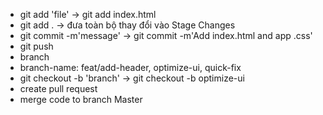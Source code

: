 - git add 'file' -> git add index.html
- git add . -> đưa toàn bộ thay đổi vào Stage Changes
- git commit -m'message' -> git commit -m'Add index.html and app .css'
- git push
- branch 
- branch-name: feat/add-header, optimize-ui, quick-fix
- git checkout -b 'branch' -> git checkout -b optimize-ui
- create pull request
- merge code to branch Master
